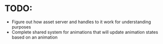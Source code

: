 # TODO:

* Figure out how asset server and handles to it work for understanding purposes
* Complete shared system for animations that will update animation states based on an animation


